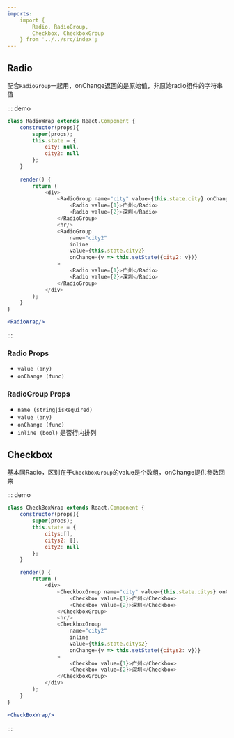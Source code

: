 ```yaml
---
imports:
    import {
        Radio, RadioGroup,
        Checkbox, CheckboxGroup
    } from '../../src/index';
---
```

## Radio

配合`RadioGroup`一起用，onChange返回的是原始值，非原始radio组件的字符串值

::: demo
```js
class RadioWrap extends React.Component {
    constructor(props){
        super(props);
        this.state = {
            city: null,
            city2: null
        };
    }
    
    render() {
        return (
            <div>
                <RadioGroup name="city" value={this.state.city} onChange={v => this.setState({city: v})}>
                    <Radio value={1}>广州</Radio>
                    <Radio value={2}>深圳</Radio>
                </RadioGroup>
                <hr/>
                <RadioGroup
                    name="city2"
                    inline
                    value={this.state.city2}
                    onChange={v => this.setState({city2: v})}
                >
                    <Radio value={1}>广州</Radio>
                    <Radio value={2}>深圳</Radio>
                </RadioGroup>
            </div>
        );
    }
}
```
```jsx
<RadioWrap/>    
```
:::

### Radio Props
- `value (any)`
- `onChange (func)` 

### RadioGroup Props
- `name (string|isRequired)`
- `value (any)`
- `onChange (func)`
- `inline (bool)` 是否行内排列


## Checkbox

基本同Radio，区别在于`CheckboxGroup`的value是个数组，onChange提供参数回来

::: demo
```js
class CheckBoxWrap extends React.Component {
    constructor(props){
        super(props);
        this.state = {
            citys:[],
            citys2: [],
            city2: null
        };
    }

    render() {
        return (
            <div>
                <CheckboxGroup name="city" value={this.state.citys} onChange={v => this.setState({citys: v})}>
                    <Checkbox value={1}>广州</Checkbox>
                    <Checkbox value={2}>深圳</Checkbox>
                </CheckboxGroup>
                <hr/>
                <CheckboxGroup
                    name="city2"
                    inline
                    value={this.state.citys2}
                    onChange={v => this.setState({citys2: v})}
                >
                    <Checkbox value={1}>广州</Checkbox>
                    <Checkbox value={2}>深圳</Checkbox>
                </CheckboxGroup>
            </div>
        );
    }
}
```
```jsx
<CheckBoxWrap/>
```
:::